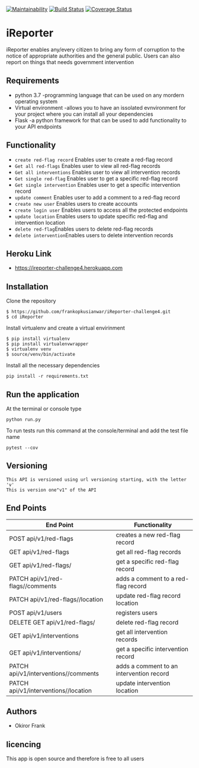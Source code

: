 [![Maintainability](https://api.codeclimate.com/v1/badges/4ba878ad3885190eb0d1/maintainability)](https://codeclimate.com/github/frankopkusianwar/iReporter-challenge3/maintainability) [![Build Status](https://travis-ci.org/frankopkusianwar/iReporter-challenge3.svg?branch=develop)](https://travis-ci.org/frankopkusianwar/iReporter-challenge3) [![Coverage Status](https://coveralls.io/repos/github/frankopkusianwar/iReporter-challenge3/badge.svg?branch=develop)](https://coveralls.io/github/frankopkusianwar/iReporter-challenge3?branch=develop)

# iReporter 
iReporter enables any/every citizen to bring any form of corruption to the notice of appropriate authorities and the general public. Users can also report on things that needs government intervention

## Requirements
- python 3.7 -programming language that can be used on any mordern operating system
- Virtual environment -allows you to have an issolated evnvironment for your project where you can install all your dependencies
- Flask -a python framework for that can be used to add functionality to your API endpoints
## Functionality
- `create red-flag record` Enables user to create a red-flag record
- `Get all red-flags` Enables user to view all red-flag records
- `Get all interventions` Enables user to view all intervention records
- `Get single red-flag` Enables user  to get a specific red-flag record
- `Get single intervention` Enables user  to get a specific intervention record
- `update comment` Enables  user to add a comment to a red-flag record 
- `create new user` Enables  users to create accounts
- `create login user` Enables  users to access all the protected endpoints
- `update location` Enables  users to update specific red-flag and intervention location 
- `delete red-flag`Enables users to delete red-flag  records
- `delete intervention`Enables users to delete intervention  records
## Heroku Link
- https://ireporter-challenge4.herokuapp.com
## Installation
Clone the repository
```
$ https://github.com/frankopkusianwar/iReporter-challenge4.git
$ cd iReporter
```
Install virtualenv and create a virtual envirinment
```
$ pip install virtualenv
$ pip install virtualenvwrapper
$ virtualenv venv
$ source/venv/bin/activate
```
Install all the necessary dependencies
```
pip install -r requirements.txt
```

## Run the application
At the terminal or console type
```
python run.py
```
To run tests run this command at the console/terminal and add the test file name
```
pytest --cov
```
## Versioning
```
This API is versioned using url versioning starting, with the letter 'v'
This is version one"v1" of the API
```
## End Points
|           End Point                      |     Functionality                                   |
|------------------------------------------|-----------------------------------------------------|
|     POST api/v1/red-flags                  |creates a new red-flag record                  |  
|     GET  api/v1/red-flags                  |get all red-flag records                    |   
|     GET  api/v1/red-flags/<red-flag-id>          |get a specific red-flag record                 |  
|     PATCH api/v1/red-flags/<red-flag-id>/comments           |adds a comment to a red-flag record      |
|     PATCH api/v1/red-flags/<red-flag-id>/location             |update red-flag record location|
|     POST api/v1/users                    |registers users                                      |
|     DELETE GET  api/v1/red-flags/<red-flag-id>              |delete red-flag record                                     |
|     GET  api/v1/interventions                  |get all intervention records                    |
|     GET  api/v1/interventions/<red-flag-id>          |get a specific intervention record                 |
|     PATCH api/v1/interventions/<red-flag-id>/comments           |adds a comment to an intervention record       |
|     PATCH api/v1/interventions/<red-flag-id>/location             |update  intervention location|
  

## Authors
- Okiror Frank
## licencing
This app is open source and therefore is free to all users
